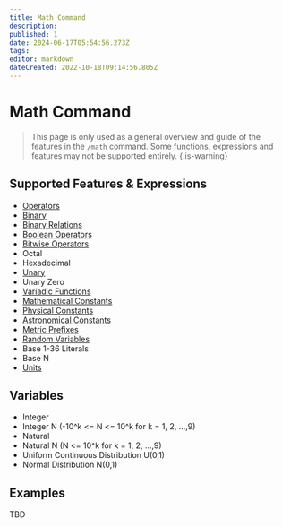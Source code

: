 ```yaml
---
title: Math Command
description: 
published: 1
date: 2024-06-17T05:54:56.273Z
tags: 
editor: markdown
dateCreated: 2022-10-18T09:14:56.805Z
---
```


# Math Command

> This page is only used as a general overview and guide of the features in the `/math` command. Some functions, expressions and features may not be supported entirely.
{.is-warning}

## Supported Features & Expressions

* [Operators](https://mathparser.org/mxparser-math-collection/operators/)
* [Binary](https://mathparser.org/mxparser-math-collection/binary-functions/)
* [Binary Relations](https://mathparser.org/mxparser-math-collection/binary-relations/)
* [Boolean Operators](https://mathparser.org/mxparser-math-collection/boolean-operators/)
* [Bitwise Operators](https://mathparser.org/mxparser-math-collection/bitwise-operators/)
* Octal
* Hexadecimal
* [Unary](https://mathparser.org/mxparser-math-collection/unary-functions/)
* Unary Zero
* [Variadic Functions](https://mathparser.org/mxparser-math-collection/variadic-functions/)
* [Mathematical Constants](https://mathparser.org/mxparser-math-collection/constants/)
* [Physical Constants](https://mathparser.org/mxparser-math-collection/physical-constants/)
* [Astronomical Constants](https://mathparser.org/mxparser-math-collection/astronomical-constants/)
* [Metric Prefixes](https://mathparser.org/mxparser-math-collection/metric-prefixes/)
* [Random Variables](https://mathparser.org/mxparser-math-collection/random-variables/)
* Base 1-36 Literals
* Base N
* [Units](https://mathparser.org/mxparser-math-collection/units/)

## Variables

* Integer
* Integer N \(-10^k &lt;= N &lt;= 10^k for k = 1, 2, ...,9\)
* Natural
* Natural N \(N &lt;= 10^k for k = 1, 2, ...,9\)
* Uniform Continuous Distribution U\(0,1\)
* Normal Distribution N\(0,1\)

## Examples
TBD
